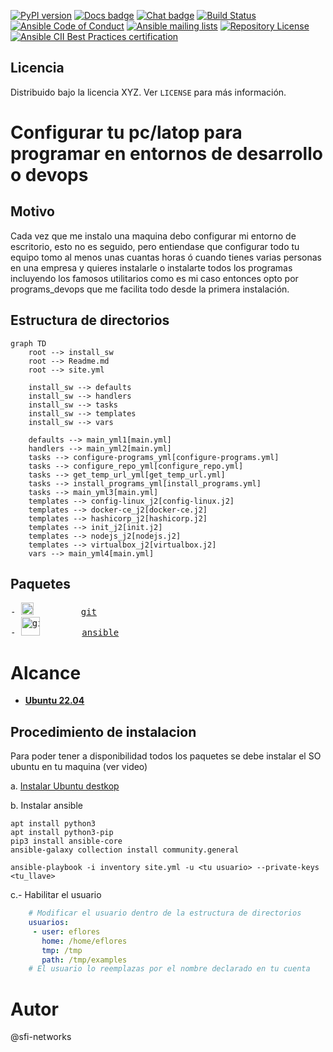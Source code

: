 [![PyPI version](https://img.shields.io/pypi/v/ansible-core.svg)](https://pypi.org/project/ansible-core)
[![Docs badge](https://img.shields.io/badge/docs-latest-brightgreen.svg)](https://docs.ansible.com/ansible/latest/)
[![Chat badge](https://img.shields.io/badge/chat-IRC-brightgreen.svg)](https://docs.ansible.com/ansible/latest/community/communication.html)
[![Build Status](https://dev.azure.com/ansible/ansible/_apis/build/status/CI?branchName=devel)](https://dev.azure.com/ansible/ansible/_build/latest?definitionId=20&branchName=devel)
[![Ansible Code of Conduct](https://img.shields.io/badge/code%20of%20conduct-Ansible-silver.svg)](https://docs.ansible.com/ansible/latest/community/code_of_conduct.html)
[![Ansible mailing lists](https://img.shields.io/badge/mailing%20lists-Ansible-orange.svg)](https://docs.ansible.com/ansible/latest/community/communication.html#mailing-list-information)
[![Repository License](https://img.shields.io/badge/license-GPL%20v3.0-brightgreen.svg)](COPYING)
[![Ansible CII Best Practices certification](https://bestpractices.coreinfrastructure.org/projects/2372/badge)](https://bestpractices.coreinfrastructure.org/projects/2372)

## Licencia
Distribuido bajo la licencia XYZ. Ver `LICENSE` para más información.

# Configurar tu pc/latop para programar en entornos de desarrollo o devops

## Motivo
Cada vez que me instalo una maquina debo configurar mi entorno de escritorio, esto no es seguido, pero entiendase que configurar todo tu equipo tomo al menos unas cuantas horas ó cuando tienes varias personas en una empresa y quieres instalarle o instalarte todos los programas incluyendo los famosos utilitarios como es mi caso entonces opto por programs_devops que me facilita todo desde la primera instalación.

## Estructura de directorios
```mermaid
graph TD
    root --> install_sw
    root --> Readme.md
    root --> site.yml

    install_sw --> defaults
    install_sw --> handlers
    install_sw --> tasks
    install_sw --> templates
    install_sw --> vars

    defaults --> main_yml1[main.yml]
    handlers --> main_yml2[main.yml]
    tasks --> configure-programs_yml[configure-programs.yml]
    tasks --> configure_repo_yml[configure_repo.yml]
    tasks --> get_temp_url_yml[get_temp_url.yml]
    tasks --> install_programs_yml[install_programs.yml]
    tasks --> main_yml3[main.yml]
    templates --> config-linux_j2[config-linux.j2]
    templates --> docker-ce_j2[docker-ce.j2]
    templates --> hashicorp_j2[hashicorp.j2]
    templates --> init_j2[init.j2]
    templates --> nodejs_j2[nodejs.j2]
    templates --> virtualbox_j2[virtualbox.j2]
    vars --> main_yml4[main.yml]
```

## Paquetes 
<pre>
- <img src="https://3.bp.blogspot.com/-xhNpNJJyQhk/XIe4GY78RQI/AAAAAAAAItc/ouueFUj2Hqo5dntmnKqEaBJR4KQ4Q2K3ACK4BGAYYCw/s1600/logo%2Bgit%2Bicon.png" alt="git icon" width="20"/>         <a href="www.github.com">git</a>
- <img src="https://e7.pngegg.com/pngimages/404/38/png-clipart-ansible-openshift-g2-technology-group-logo-configuration-management-special-event-angle-text.png" alt="git icon" width="30"/>        <a href="ansible.com">ansible</a>
</pre>

# Alcance

- **[Ubuntu 22.04](www.ubuntu.com)** 

## Procedimiento de instalacion
Para poder tener a disponibilidad todos los paquetes se debe instalar el SO ubuntu en tu maquina (ver video) 

a. [Instalar Ubuntu destkop](https://www.youtube.com/watch?v=8MRibUo9VAA)

b. Instalar ansible 

```shell
apt install python3 
apt install python3-pip
pip3 install ansible-core
ansible-galaxy collection install community.general
```

```shell
ansible-playbook -i inventory site.yml -u <tu usuario> --private-keys <tu_llave>
```

c.- Habilitar el usuario
```yaml
    # Modificar el usuario dentro de la estructura de directorios
    usuarios:
     - user: eflores
       home: /home/eflores
       tmp: /tmp
       path: /tmp/examples
    # El usuario lo reemplazas por el nombre declarado en tu cuenta
```

# Autor
@sfi-networks



